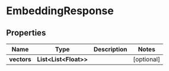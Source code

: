 

# EmbeddingResponse


## Properties

| Name | Type | Description | Notes |
|------------ | ------------- | ------------- | -------------|
|**vectors** | **List&lt;List&lt;Float&gt;&gt;** |  |  [optional] |



